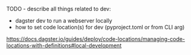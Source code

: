 TODO - describe all things related to dev:

- dagster dev to run a webserver locally
- how to set code location(s) for dev (pyproject.toml or from CLI arg)

https://docs.dagster.io/guides/deploy/code-locations/managing-code-locations-with-definitions#local-development
